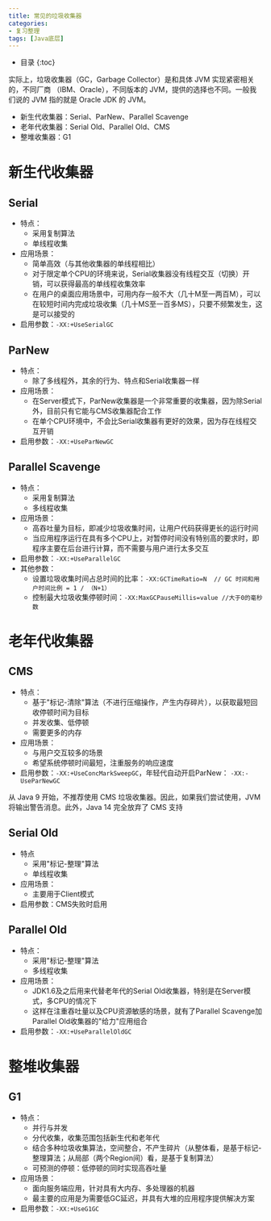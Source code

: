 ```yaml
---
title: 常见的垃圾收集器
categories:
- 复习整理
tags: [Java底层]
---
```


* 目录
{:toc}

实际上，垃圾收集器（GC，Garbage Collector）是和具体 JVM 实现紧密相关的，不同厂商 （IBM、Oracle），不同版本的 JVM，提供的选择也不同。一般我们说的 JVM 指的就是 Oracle JDK 的 JVM。

- 新生代收集器：Serial、ParNew、Parallel Scavenge
- 老年代收集器：Serial Old、Parallel Old、CMS
- 整堆收集器：G1

# 新生代收集器

## Serial

- 特点：
    - 采用复制算法
    - 单线程收集
- 应用场景：
    - 简单高效（与其他收集器的单线程相比）
    - 对于限定单个CPU的环境来说，Serial收集器没有线程交互（切换）开销，可以获得最高的单线程收集效率
    - 在用户的桌面应用场景中，可用内存一般不大（几十M至一两百M），可以在较短时间内完成垃圾收集（几十MS至一百多MS），只要不频繁发生，这是可以接受的
- 启用参数：`-XX:+UseSerialGC`
    
## ParNew

- 特点：
    - 除了多线程外，其余的行为、特点和Serial收集器一样
- 应用场景：
    - 在Server模式下，ParNew收集器是一个非常重要的收集器，因为除Serial外，目前只有它能与CMS收集器配合工作
    - 在单个CPU环境中，不会比Serial收集器有更好的效果，因为存在线程交互开销
- 启用参数：`-XX:+UseParNewGC`

## Parallel Scavenge

- 特点：
    - 采用复制算法
    - 多线程收集
- 应用场景：
    - 高吞吐量为目标，即减少垃圾收集时间，让用户代码获得更长的运行时间
    - 当应用程序运行在具有多个CPU上，对暂停时间没有特别高的要求时，即程序主要在后台进行计算，而不需要与用户进行太多交互
- 启用参数：`-XX:+UseParallelGC`
- 其他参数：
    - 设置垃圾收集时间占总时间的比率：`-XX:GCTimeRatio=N  // GC 时间和用户时间比例 = 1 / （N+1）`
    - 控制最大垃圾收集停顿时间：`-XX:MaxGCPauseMillis=value //大于0的毫秒数`
    
# 老年代收集器

##  CMS

- 特点：
    - 基于"标记-清除"算法（不进行压缩操作，产生内存碎片），以获取最短回收停顿时间为目标
    - 并发收集、低停顿
    - 需要更多的内存
- 应用场景：
    - 与用户交互较多的场景
    - 希望系统停顿时间最短，注重服务的响应速度
- 启用参数：`-XX:+UseConcMarkSweepGC`，年轻代自动开启ParNew： `-XX:-UseParNewGC`

从 Java 9 开始，不推荐使用 CMS 垃圾收集器。因此，如果我们尝试使用，JVM 将输出警告消息。此外，Java 14 完全放弃了 CMS 支持

## Serial Old

- 特点
    - 采用"标记-整理"算法
    - 单线程收集
- 应用场景：
    - 主要用于Client模式
- 启用参数：CMS失败时启用

## Parallel Old

- 特点：
    - 采用"标记-整理"算法
    - 多线程收集
- 应用场景：
    - JDK1.6及之后用来代替老年代的Serial Old收集器，特别是在Server模式，多CPU的情况下
    - 这样在注重吞吐量以及CPU资源敏感的场景，就有了Parallel Scavenge加Parallel Old收集器的"给力"应用组合   
- 启用参数：`-XX:+UseParallelOldGC`

# 整堆收集器
    
## G1

- 特点：
    - 并行与并发
    - 分代收集，收集范围包括新生代和老年代   
    - 结合多种垃圾收集算法，空间整合，不产生碎片（从整体看，是基于标记-整理算法；从局部（两个Region间）看，是基于复制算法）
    - 可预测的停顿：低停顿的同时实现高吞吐量
- 应用场景：
    - 面向服务端应用，针对具有大内存、多处理器的机器
    - 最主要的应用是为需要低GC延迟，并具有大堆的应用程序提供解决方案
- 启用参数：`-XX:+UseG1GC`